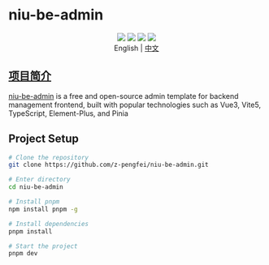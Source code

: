 # niu-be-admin

<div align="center">
    <img src="https://img.shields.io/badge/Vue-3.4.21-brightgreen.svg"/>
    <img src="https://img.shields.io/badge/Vite-5.2.8-green.svg"/>
    <img src="https://img.shields.io/badge/Element Plus-2.7.4-blue.svg"/>
     <a href="https://github.com/z-pengfei/niu-be-admin/blob/main/LICENSE" alt="GitHub license"><img src="https://img.shields.io/github/license/z-pengfei/niu-be-admin"/></a>
    <div align="center"> English | <a href="./README.md">中文</div>
</div>

## 项目简介

[niu-be-admin](https://github.com/z-pengfei/niu-be-admin.git) is a free and open-source admin template for backend management frontend, built with popular technologies such as Vue3, Vite5, TypeScript, Element-Plus, and Pinia

## Project Setup

```bash
# Clone the repository
git clone https://github.com/z-pengfei/niu-be-admin.git

# Enter directory
cd niu-be-admin

# Install pnpm
npm install pnpm -g

# Install dependencies
pnpm install

# Start the project
pnpm dev
```
